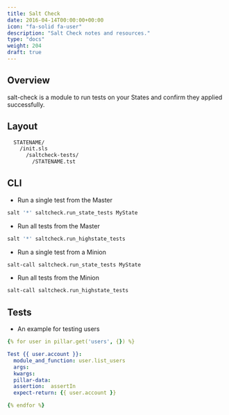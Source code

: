 ```yaml
---
title: Salt Check
date: 2016-04-14T00:00:00+00:00
icon: "fa-solid fa-user"
description: "Salt Check notes and resources."
type: "docs"
weight: 204
draft: true
---
```


## Overview

salt-check is a module to run tests on your States and confirm they applied successfully.

## Layout

```bash
  STATENAME/
    /init.sls
      /saltcheck-tests/
        /STATENAME.tst
```

## CLI

- Run a single test from the Master

```bash
salt '*' saltcheck.run_state_tests MyState
```

- Run all tests from the Master

```bash
salt '*' saltcheck.run_highstate_tests
```

- Run a single test from a Minion

```bash
salt-call saltcheck.run_state_tests MyState
```

- Run all tests from the Minion

```bash
salt-call saltcheck.run_highstate_tests
```

## Tests

- An example for testing users

```yaml
{% for user in pillar.get('users', {}) %}

Test {{ user.account }}:
  module_and_function: user.list_users
  args:
  kwargs:
  pillar-data:
  assertion:  assertIn
  expect-return: {{ user.account }}

{% endfor %}
```
